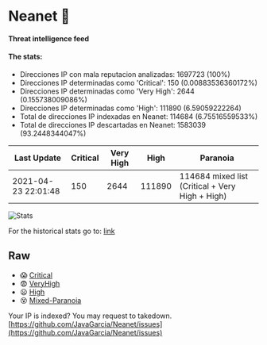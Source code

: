 # Neanet :hocho:
#### Threat intelligence feed
#### The stats:

- Direcciones IP con mala reputacion analizadas: 1697723 (100%)
- Direcciones IP determinadas como 'Critical':  150 (0.00883536360172%)
- Direcciones IP determinadas como 'Very High':  2644 (0.155738009086%)
- Direcciones IP determinadas como 'High':  111890 (6.59059222264)
- Total de direcciones IP indexadas en Neanet:  114684 (6.75516559533%)
- Total de direcciones IP descartadas en Neanet:  1583039 (93.2448344047%)

| Last Update | Critical | Very High | High | Paranoia |
| --- | --- | --- | --- | --- |
| 2021-04-23 22:01:48 | 150 | 2644 | 111890 | 114684 mixed list (Critical + Very High + High)|

![Stats](https://docs.google.com/spreadsheets/d/e/2PACX-1vSnaNMIXVabIpDJjufMlzH7poXnshF3mgd8Is1g9ytUEzVsP5my4Trn8f-xkoLLQ38xpL3HtmUexLo6/pubchart?oid=501124687&format=image)

For the historical stats go to: [link](/stats.csv)
## Raw
- :scream: [Critical](https://raw.githubusercontent.com/JavaGarcia/Neanet/master/blacklists/neanet_critical.txt)
- :fearful: [VeryHigh](https://raw.githubusercontent.com/JavaGarcia/Neanet/master/blacklists/neanet_veryHigh.txtt)
- :frowning: [High](https://raw.githubusercontent.com/JavaGarcia/Neanet/master/blacklists/neanet_high.txt)
- :dizzy_face: [Mixed-Paranoia](https://raw.githubusercontent.com/JavaGarcia/Neanet/master/blacklists/neanet_all.txt)


Your IP is indexed? You may request to takedown. [https://github.com/JavaGarcia/Neanet/issues](https://github.com/JavaGarcia/Neanet/issues)















































































































































































































































































































































































































































































































































































































































































































































































































































































































































































































































































































































































































































































































































































































































































































































































































































































































































































































































































































































































































































































































































































































































































































































































































































































































































































































































































































































































































































































































































































































































































































































































































































































































































































































































































































































































































































































































































































































































































































































































































































































































































































































































































































































































































































































































































































































































































































































































































































































































































































































































































































































































































































































































































































































































































































































































































































































































































































































































































































































































































































